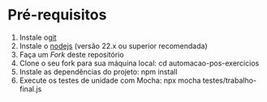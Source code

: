 # Pré-requisitos

1. Instale o[git](https://git-scm.com)
2. Instale o [nodejs](https://nodejs.org/) (versão 22.x ou superior recomendada)
3. Faça um _Fork_ deste repositório
4. Clone o seu fork para sua máquina local:
    cd automacao-pos-exercicios
5. Instale as dependências do projeto: npm install
6. Execute os testes de unidade com Mocha: npx mocha testes/trabalho-final.js